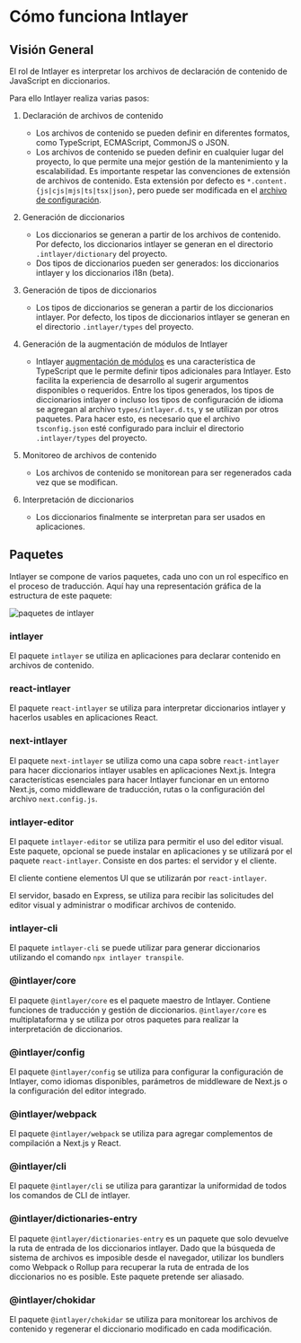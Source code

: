 # Cómo funciona Intlayer

## Visión General

El rol de Intlayer es interpretar los archivos de declaración de contenido de JavaScript en diccionarios.

Para ello Intlayer realiza varias pasos:

1. Declaración de archivos de contenido

   - Los archivos de contenido se pueden definir en diferentes formatos, como TypeScript, ECMAScript, CommonJS o JSON.
   - Los archivos de contenido se pueden definir en cualquier lugar del proyecto, lo que permite una mejor gestión de la mantenimiento y la escalabilidad. Es importante respetar las convenciones de extensión de archivos de contenido. Esta extensión por defecto es `*.content.{js|cjs|mjs|ts|tsx|json}`, pero puede ser modificada en el [archivo de configuración](https://github.com/aypineau/intlayer/blob/main/docs/docs/configuration_es.md).

2. Generación de diccionarios

   - Los diccionarios se generan a partir de los archivos de contenido. Por defecto, los diccionarios intlayer se generan en el directorio `.intlayer/dictionary` del proyecto.
   - Dos tipos de diccionarios pueden ser generados: los diccionarios intlayer y los diccionarios i18n (beta).

3. Generación de tipos de diccionarios

   - Los tipos de diccionarios se generan a partir de los diccionarios intlayer. Por defecto, los tipos de diccionarios intlayer se generan en el directorio `.intlayer/types` del proyecto.

4. Generación de la augmentación de módulos de Intlayer

   - Intlayer [augmentación de módulos](https://www.typescriptlang.org/docs/handbook/declaration-merging.html) es una característica de TypeScript que le permite definir tipos adicionales para Intlayer. Esto facilita la experiencia de desarrollo al sugerir argumentos disponibles o requeridos.
     Entre los tipos generados, los tipos de diccionarios intlayer o incluso los tipos de configuración de idioma se agregan al archivo `types/intlayer.d.ts`, y se utilizan por otros paquetes. Para hacer esto, es necesario que el archivo `tsconfig.json` esté configurado para incluir el directorio `.intlayer/types` del proyecto.

5. Monitoreo de archivos de contenido

   - Los archivos de contenido se monitorean para ser regenerados cada vez que se modifican.

6. Interpretación de diccionarios
   - Los diccionarios finalmente se interpretan para ser usados en aplicaciones.

## Paquetes

Intlayer se compone de varios paquetes, cada uno con un rol específico en el proceso de traducción. Aquí hay una representación gráfica de la estructura de este paquete:

![paquetes de intlayer](https://github.com/aypineau/intlayer/blob/main/docs/assets/packages_dependency_graph.svg)

### intlayer

El paquete `intlayer` se utiliza en aplicaciones para declarar contenido en archivos de contenido.

### react-intlayer

El paquete `react-intlayer` se utiliza para interpretar diccionarios intlayer y hacerlos usables en aplicaciones React.

### next-intlayer

El paquete `next-intlayer` se utiliza como una capa sobre `react-intlayer` para hacer diccionarios intlayer usables en aplicaciones Next.js. Integra características esenciales para hacer Intlayer funcionar en un entorno Next.js, como middleware de traducción, rutas o la configuración del archivo `next.config.js`.

### intlayer-editor

El paquete `intlayer-editor` se utiliza para permitir el uso del editor visual. Este paquete, opcional se puede instalar en aplicaciones y se utilizará por el paquete `react-intlayer`.
Consiste en dos partes: el servidor y el cliente.

El cliente contiene elementos UI que se utilizarán por `react-intlayer`.

El servidor, basado en Express, se utiliza para recibir las solicitudes del editor visual y administrar o modificar archivos de contenido.

### intlayer-cli

El paquete `intlayer-cli` se puede utilizar para generar diccionarios utilizando el comando `npx intlayer transpile`.

### @intlayer/core

El paquete `@intlayer/core` es el paquete maestro de Intlayer. Contiene funciones de traducción y gestión de diccionarios. `@intlayer/core` es multiplataforma y se utiliza por otros paquetes para realizar la interpretación de diccionarios.

### @intlayer/config

El paquete `@intlayer/config` se utiliza para configurar la configuración de Intlayer, como idiomas disponibles, parámetros de middleware de Next.js o la configuración del editor integrado.

### @intlayer/webpack

El paquete `@intlayer/webpack` se utiliza para agregar complementos de compilación a Next.js y React.

### @intlayer/cli

El paquete `@intlayer/cli` se utiliza para garantizar la uniformidad de todos los comandos de CLI de intlayer.

### @intlayer/dictionaries-entry

El paquete `@intlayer/dictionaries-entry` es un paquete que solo devuelve la ruta de entrada de los diccionarios intlayer. Dado que la búsqueda de sistema de archivos es imposible desde el navegador, utilizar los bundlers como Webpack o Rollup para recuperar la ruta de entrada de los diccionarios no es posible. Este paquete pretende ser aliasado.

### @intlayer/chokidar

El paquete `@intlayer/chokidar` se utiliza para monitorear los archivos de contenido y regenerar el diccionario modificado en cada modificación.
